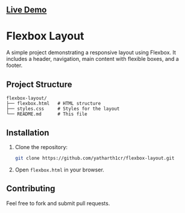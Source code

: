 ## [Live Demo](https://flexbox-layout-x2uv.vercel.app/)

# Flexbox Layout

A simple project demonstrating a responsive layout using Flexbox. It includes a header, navigation, main content with flexible boxes, and a footer.

## Project Structure

```
flexbox-layout/
├── flexbox.html   # HTML structure
├── styles.css     # Styles for the layout
└── README.md      # This file
```

## Installation

1. Clone the repository:
   ```bash
   git clone https://github.com/yatharth1cr/flexbox-layout.git
   ```
2. Open `flexbox.html` in your browser.

## Contributing

Feel free to fork and submit pull requests.
